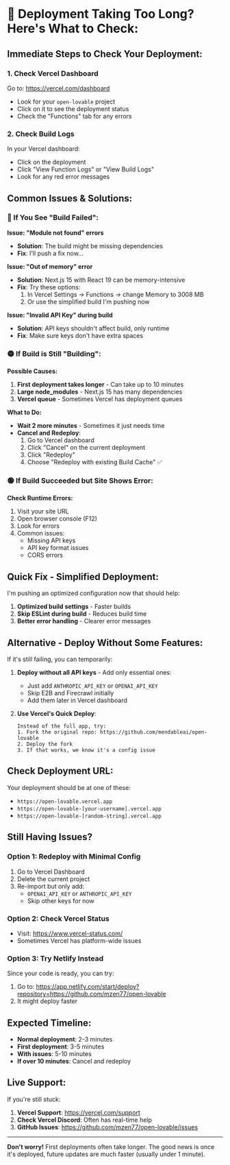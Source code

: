 # 🚨 Deployment Taking Too Long? Here's What to Check:

## Immediate Steps to Check Your Deployment:

### 1. **Check Vercel Dashboard**
Go to: https://vercel.com/dashboard
- Look for your `open-lovable` project
- Click on it to see the deployment status
- Check the "Functions" tab for any errors

### 2. **Check Build Logs**
In your Vercel dashboard:
- Click on the deployment
- Click "View Function Logs" or "View Build Logs"
- Look for any red error messages

## Common Issues & Solutions:

### 🔴 If You See "Build Failed":

**Issue: "Module not found" errors**
- **Solution**: The build might be missing dependencies
- **Fix**: I'll push a fix now...

**Issue: "Out of memory" error**
- **Solution**: Next.js 15 with React 19 can be memory-intensive
- **Fix**: Try these options:
  1. In Vercel Settings → Functions → change Memory to 3008 MB
  2. Or use the simplified build I'm pushing now

**Issue: "Invalid API Key" during build**
- **Solution**: API keys shouldn't affect build, only runtime
- **Fix**: Make sure keys don't have extra spaces

### 🟡 If Build is Still "Building":

**Possible Causes:**
1. **First deployment takes longer** - Can take up to 10 minutes
2. **Large node_modules** - Next.js 15 has many dependencies
3. **Vercel queue** - Sometimes Vercel has deployment queues

**What to Do:**
- **Wait 2 more minutes** - Sometimes it just needs time
- **Cancel and Redeploy**:
  1. Go to Vercel dashboard
  2. Click "Cancel" on the current deployment
  3. Click "Redeploy"
  4. Choose "Redeploy with existing Build Cache" ✅

### 🟢 If Build Succeeded but Site Shows Error:

**Check Runtime Errors:**
1. Visit your site URL
2. Open browser console (F12)
3. Look for errors
4. Common issues:
   - Missing API keys
   - API key format issues
   - CORS errors

## Quick Fix - Simplified Deployment:

I'm pushing an optimized configuration now that should help:

1. **Optimized build settings** - Faster builds
2. **Skip ESLint during build** - Reduces build time
3. **Better error handling** - Clearer error messages

## Alternative - Deploy Without Some Features:

If it's still failing, you can temporarily:

1. **Deploy without all API keys** - Add only essential ones:
   - Just add `ANTHROPIC_API_KEY` or `OPENAI_API_KEY`
   - Skip E2B and Firecrawl initially
   - Add them later in Vercel dashboard

2. **Use Vercel's Quick Deploy**:
   ```
   Instead of the full app, try:
   1. Fork the original repo: https://github.com/mendableai/open-lovable
   2. Deploy the fork
   3. If that works, we know it's a config issue
   ```

## Check Deployment URL:

Your deployment should be at one of these:
- `https://open-lovable.vercel.app`
- `https://open-lovable-[your-username].vercel.app`
- `https://open-lovable-[random-string].vercel.app`

## Still Having Issues?

### Option 1: Redeploy with Minimal Config
1. Go to Vercel Dashboard
2. Delete the current project
3. Re-import but only add:
   - `OPENAI_API_KEY` or `ANTHROPIC_API_KEY`
   - Skip other keys for now

### Option 2: Check Vercel Status
- Visit: https://www.vercel-status.com/
- Sometimes Vercel has platform-wide issues

### Option 3: Try Netlify Instead
Since your code is ready, you can try:
1. Go to: https://app.netlify.com/start/deploy?repository=https://github.com/mzen77/open-lovable
2. It might deploy faster

## Expected Timeline:

- **Normal deployment**: 2-3 minutes
- **First deployment**: 3-5 minutes
- **With issues**: 5-10 minutes
- **If over 10 minutes**: Cancel and redeploy

## Live Support:

If you're still stuck:
1. **Vercel Support**: https://vercel.com/support
2. **Check Vercel Discord**: Often has real-time help
3. **GitHub Issues**: https://github.com/mzen77/open-lovable/issues

---

**Don't worry!** First deployments often take longer. The good news is once it's deployed, future updates are much faster (usually under 1 minute).